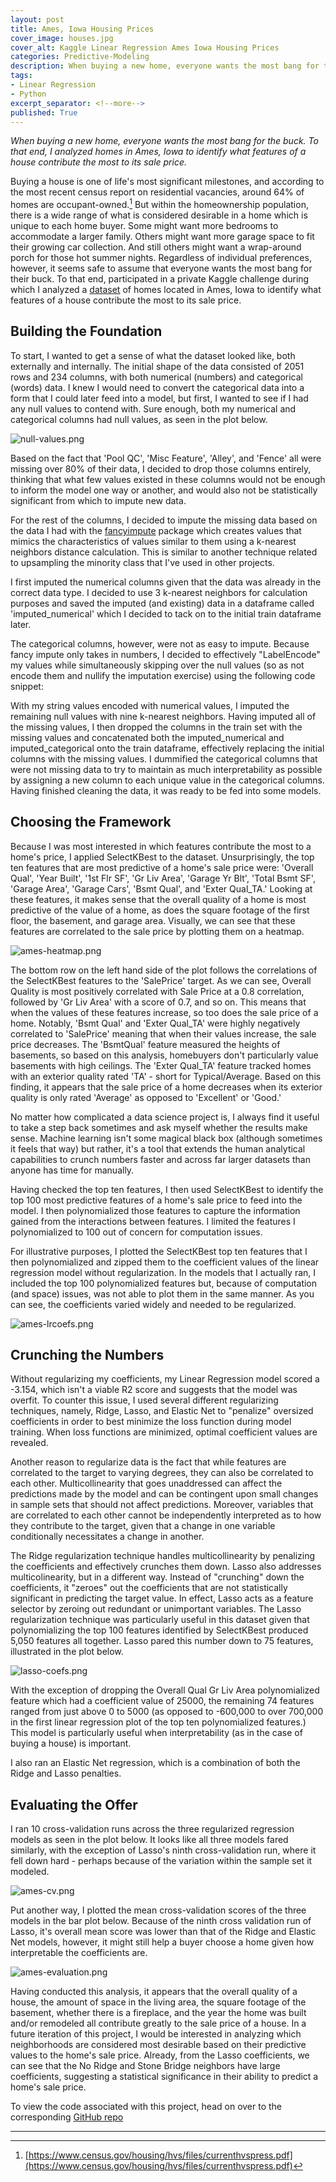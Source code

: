 ```yaml
---
layout: post
title: Ames, Iowa Housing Prices
cover_image: houses.jpg
cover_alt: Kaggle Linear Regression Ames Iowa Housing Prices
categories: Predictive-Modeling
description: When buying a new home, everyone wants the most bang for the buck.  To that end, I analyzed homes in Ames, Iowa to identify what features of a house contribute the most to its sale price.
tags:
- Linear Regression
- Python
excerpt_separator: <!--more-->
published: True
---
```


*When buying a new home, everyone wants the most bang for the buck.  To that end, I analyzed homes in Ames, Iowa to identify what features of a house contribute the most to its sale price.*

<!--more-->

Buying a house is one of life's most significant milestones, and according to the most recent census report on residential vacancies, around 64% of homes are occupant-owned.[^1]  But within the homeownership population, there is a wide range of what is considered desirable in a home which is unique to each home buyer.  Some might want more bedrooms to accommodate a larger family.  Others might want more garage space to fit their growing car collection.  And still others might want a wrap-around porch for those hot summer nights.  Regardless of individual preferences, however, it seems safe to assume that everyone wants the most bang for their buck.  To that end, participated in a private Kaggle challenge during which I analyzed a [dataset](https://www.kaggle.com/c/dsi-us-4-project-2-regression-challenge) of homes located in Ames, Iowa to identify what features of a house contribute the most to its sale price.

## Building the Foundation

To start, I wanted to get a sense of what the dataset looked like, both externally and internally.  The initial shape of the data consisted of 2051 rows and 234 columns, with both numerical (numbers) and categorical (words) data.  I knew I would need to convert the categorical data into a form that I could later feed into a model, but first, I wanted to see if I had any null values to contend with.  Sure enough, both my numerical and categorical columns had null values, as seen in the plot below.

![null-values.png](/static/img/null-values.png)

Based on the fact that 'Pool QC', 'Misc Feature', 'Alley', and 'Fence' all were missing over 80% of their data, I decided to drop those columns entirely, thinking that what few values existed in these columns would not be enough to inform the model one way or another, and would also not be statistically significant from which to impute new data.

For the rest of the columns, I decided to impute the missing data based on the data I had with the [fancyimpute](https://github.com/iskandr/fancyimpute/tree/master/fancyimpute) package which creates values that mimics the characteristics of values similar to them using a k-nearest neighbors distance calculation.  This is similar to another technique related to upsampling the minority class that I've used in other projects.

I first imputed the numerical columns given that the data was already in the correct data type.  I decided to use 3 k-nearest neighbors for calculation purposes and saved the imputed (and existing) data in a dataframe called 'imputed_numerical' which I decided to tack on to the initial train dataframe later.  

The categorical columns, however, were not as easy to impute.  Because fancy impute only takes in numbers, I decided to effectively "LabelEncode" my values while simultaneously skipping over the null values (so as not encode them and nullify the imputation exercise) using the following code snippet:

With my string values encoded with numerical values, I imputed the remaining null values with nine k-nearest neighbors.  Having imputed all of the missing values, I then dropped the columns in the train set with the missing values and concatenated both the imputed_numerical and imputed_categorical onto the train dataframe, effectively replacing the initial columns with the missing values. I dummified the categorical columns that were not missing data to try to maintain as much interpretability as possible by assigning a new column to each unique value in the categorical columns.  Having finished cleaning the data, it was ready to be fed into some models.

<!-- Next, I dummified all of the object columns in both of the train and test datasets.  While most of those columns were the same, there were some that differed between the train and test datasets.  In this iteration of the project, I "subtracted" the test set columns from the training set columns to identify what columns were present in the training set that were not present in the test set.  I then dropped those extra columns in the training set.

In a future iteration of this project, I would not drop the extra training columns.  Instead, I would train on the full set, even if it meant that my predictions would be less accurate because this is more representative of how data is collected and presented in the real world - you won't always have the benefit of knowing what the test set looks like in advance.  Rather, it may come in later and you will have to apply the model to it regardless.

Maybe talk about data leakage.  This is the first time I came up against this issue.  Maybe talk about data integrity.

With that in mind, I set out to dummify the object columns in my training set and if there were columns in the test set that did not match those in the training set, I created new columns within the test set and set their values to zero. -->

## Choosing the Framework

Because I was most interested in which features contribute the most to a home's price, I applied SelectKBest to the dataset.  Unsurprisingly, the top ten features that are most predictive of a home's sale price were: 'Overall Qual', 'Year Built', '1st Flr SF', 'Gr Liv Area', 'Garage Yr Blt', 'Total Bsmt SF', 'Garage Area', 'Garage Cars', 'Bsmt Qual', and 'Exter Qual_TA.'  Looking at these features, it makes sense that the overall quality of a home is most predictive of the value of a home, as does the square footage of the first floor, the basement, and garage area.  Visually, we can see that these features are correlated to the sale price by plotting them on a heatmap.

![ames-heatmap.png](/static/img/ames-heatmap.png)

The bottom row on the left hand side of the plot follows the correlations of the SelectKBest features to the 'SalePrice' target.  As we can see, Overall Quality is most positively correlated with Sale Price at a 0.8 correlation, followed by 'Gr Liv Area' with a score of 0.7, and so on.  This means that when the values of these features increase, so too does the sale price of a home.  Notably, 'Bsmt Qual' and 'Exter Qual_TA' were highly negatively correlated to 'SalePrice' meaning that when their values increase, the sale price decreases.  The 'BsmtQual' feature measured the heights of basements, so based on this analysis, homebuyers don't particularly value basements with high ceilings.  The 'Exter Qual_TA' feature tracked homes with an exterior quality rated 'TA' - short for Typical/Average.  Based on this finding, it appears that the sale price of a home decreases when its exterior quality is only rated 'Average' as opposed to 'Excellent' or 'Good.'

No matter how complicated a data science project is, I always find it useful to take a step back sometimes and ask myself whether the results make sense.  Machine learning isn't some magical black box (although sometimes it feels that way) but rather, it's a tool that extends the human analytical capabilities to crunch numbers faster and across far larger datasets than anyone has time for manually.  

Having checked the top ten features, I then used SelectKBest to identify the top 100 most predictive features of a home's sale price to feed into the model.  I then polynomialized those features to capture the information gained from the interactions between features.  I limited the features I polynomialized to 100 out of concern for computation issues.

For illustrative purposes, I plotted the SelectKBest top ten features that I then polynomialized and zipped them to the coefficient values of the linear regression model without regularization.  In the models that I actually ran, I included the top 100 polynomialized features but, because of computation (and space) issues, was not able to plot them in the same manner.  As you can see, the coefficients varied widely and needed to be regularized.

![ames-lrcoefs.png](/static/img/ames-lrcoefs.png)

## Crunching the Numbers

Without regularizing my coefficients, my Linear Regression model scored a -3.154, which isn't a viable R2 score and suggests that the model was overfit.  To counter this issue, I used several different regularizing techniques, namely, Ridge, Lasso, and Elastic Net to "penalize" oversized coefficients in order to best minimize the loss function during model training.  When loss functions are minimized, optimal coefficient values are revealed.

Another reason to regularize data is the fact that while features are correlated to the target to varying degrees, they can also be correlated to each other.  Multicollinearity that goes unaddressed can affect the predictions made by the model and can be contingent upon small changes in sample sets that should not affect predictions.  Moreover, variables that are correlated to each other cannot be independently interpreted as to how they contribute to the target, given that a change in one variable conditionally necessitates a change in another.

The Ridge regularization technique handles multicollinearity by penalizing the coefficients and effectively crunches them down.  Lasso also addresses multicolinearity, but in a different way.  Instead of "crunching" down the coefficients, it "zeroes" out the coefficients that are not statistically significant in predicting the target value.  In effect, Lasso acts as a feature selector by zeroing out redundant or unimportant variables.  The Lasso regularization technique was particularly useful in this dataset given that polynomializing the top 100 features identified by SelectKBest produced 5,050 features all together.  Lasso pared this number down to 75 features, illustrated in the plot below.

![lasso-coefs.png](/static/img/lasso-coefs.png)

With the exception of dropping the Overall Qual Gr Liv Area polynomialized feature which had a coefficient value of 25000, the remaining 74 features ranged from just above 0 to 5000 (as opposed to -600,000 to over 700,000 in the first linear regression plot of the top ten polynomialized features.)  This model is particularly useful when interpretability (as in the case of buying a house) is important.

I also ran an Elastic Net regression, which is a combination of both the Ridge and Lasso penalties.

## Evaluating the Offer

I ran 10 cross-validation runs across the three regularized regression models as seen in the plot below.  It looks like all three models fared similarly, with the exception of Lasso's ninth cross-validation run, where it fell down hard - perhaps because of the variation within the sample set it modeled.

![ames-cv.png](/static/img/ames-cv.png)

Put another way, I plotted the mean cross-validation scores of the three models in the bar plot below.  Because of the ninth cross validation run of Lasso, it's overall mean score was lower than that of the Ridge and Elastic Net models, however, it might still help a buyer choose a home given how interpretable the coefficients are.

![ames-evaluation.png](/static/img/ames-evaluation.png)

Having conducted this analysis, it appears that the overall quality of a house, the amount of space in the living area, the square footage of the basement, whether there is a fireplace, and the year the home was built and/or remodeled all contribute greatly to the sale price of a house.  In a future iteration of this project, I would be interested in analyzing which neighborhoods are considered most desirable based on their predictive values to the home's sale price.  Already, from the Lasso coefficients, we can see that the No Ridge and Stone Bridge neighbors have large coefficients, suggesting a statistical significance in their ability to predict a home's sale price.


To view the code associated with this project, head on over to the corresponding [GitHub repo](https://github.com/thedatasleuth/Ames-Iowa-Housing-Prices/tree/master)

---

[^1]:[https://www.census.gov/housing/hvs/files/currenthvspress.pdf](https://www.census.gov/housing/hvs/files/currenthvspress.pdf)
